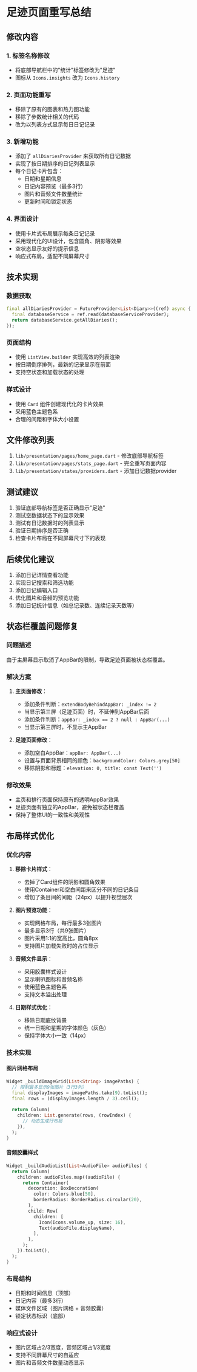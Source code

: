 # 足迹页面重写总结

## 修改内容

### 1. 标签名称修改
- 将底部导航栏中的"统计"标签修改为"足迹"
- 图标从 `Icons.insights` 改为 `Icons.history`

### 2. 页面功能重写
- 移除了原有的图表和热力图功能
- 移除了步数统计相关的代码
- 改为以列表方式显示每日日记记录

### 3. 新增功能
- 添加了 `allDiariesProvider` 来获取所有日记数据
- 实现了按日期排序的日记列表显示
- 每个日记卡片包含：
  - 日期和星期信息
  - 日记内容预览（最多3行）
  - 图片和音频文件数量统计
  - 更新时间和锁定状态

### 4. 界面设计
- 使用卡片式布局展示每条日记记录
- 采用现代化的UI设计，包含圆角、阴影等效果
- 空状态显示友好的提示信息
- 响应式布局，适配不同屏幕尺寸

## 技术实现

### 数据获取
```dart
final allDiariesProvider = FutureProvider<List<Diary>>((ref) async {
  final databaseService = ref.read(databaseServiceProvider);
  return databaseService.getAllDiaries();
});
```

### 页面结构
- 使用 `ListView.builder` 实现高效的列表渲染
- 按日期倒序排列，最新的记录显示在前面
- 支持空状态和加载状态的处理

### 样式设计
- 使用 `Card` 组件创建现代化的卡片效果
- 采用蓝色主题色系
- 合理的间距和字体大小设置

## 文件修改列表

1. `lib/presentation/pages/home_page.dart` - 修改底部导航标签
2. `lib/presentation/pages/stats_page.dart` - 完全重写页面内容
3. `lib/presentation/states/providers.dart` - 添加日记数据provider

## 测试建议

1. 验证底部导航标签是否正确显示"足迹"
2. 测试空数据状态下的显示效果
3. 测试有日记数据时的列表显示
4. 验证日期排序是否正确
5. 检查卡片布局在不同屏幕尺寸下的表现

## 后续优化建议

1. 添加日记详情查看功能
2. 实现日记搜索和筛选功能
3. 添加日记编辑入口
4. 优化图片和音频的预览功能
5. 添加日记统计信息（如总记录数、连续记录天数等）

## 状态栏覆盖问题修复

### 问题描述
由于主屏幕显示取消了AppBar的限制，导致足迹页面被状态栏覆盖。

### 解决方案
1. **主页面修改**：
   - 添加条件判断：`extendBodyBehindAppBar: _index != 2`
   - 当显示第三屏（足迹页面）时，不延伸到AppBar后面
   - 添加条件判断：`appBar: _index == 2 ? null : AppBar(...)`
   - 当显示第三屏时，不显示主AppBar

2. **足迹页面修改**：
   - 添加空白AppBar：`appBar: AppBar(...)`
   - 设置与页面背景相同的颜色：`backgroundColor: Colors.grey[50]`
   - 移除阴影和标题：`elevation: 0, title: const Text('')`

### 修改效果
- 主页和排行页面保持原有的透明AppBar效果
- 足迹页面有独立的AppBar，避免被状态栏覆盖
- 保持了整体UI的一致性和美观性

## 布局样式优化

### 优化内容

1. **移除卡片样式**：
   - 去掉了Card组件的阴影和圆角效果
   - 使用Container和空白间距来区分不同的日记条目
   - 增加了条目间的间距（24px）以提升视觉层次

2. **图片预览功能**：
   - 实现网格布局，每行最多3张图片
   - 最多显示3行（共9张图片）
   - 图片采用1:1的宽高比，圆角8px
   - 支持图片加载失败时的占位显示

3. **音频文件显示**：
   - 采用胶囊样式设计
   - 显示喇叭图标和音频名称
   - 使用蓝色主题色系
   - 支持文本溢出处理

4. **日期样式优化**：
   - 移除日期底纹背景
   - 统一日期和星期的字体颜色（灰色）
   - 保持字体大小一致（14px）

### 技术实现

#### 图片网格布局
```dart
Widget _buildImageGrid(List<String> imagePaths) {
  // 限制最多显示9张图片（3行3列）
  final displayImages = imagePaths.take(9).toList();
  final rows = (displayImages.length / 3).ceil();
  
  return Column(
    children: List.generate(rows, (rowIndex) {
      // 动态生成行布局
    }),
  );
}
```

#### 音频胶囊样式
```dart
Widget _buildAudioList(List<AudioFile> audioFiles) {
  return Column(
    children: audioFiles.map((audioFile) {
      return Container(
        decoration: BoxDecoration(
          color: Colors.blue[50],
          borderRadius: BorderRadius.circular(20),
        ),
        child: Row(
          children: [
            Icon(Icons.volume_up, size: 16),
            Text(audioFile.displayName),
          ],
        ),
      );
    }).toList(),
  );
}
```

### 布局结构
- 日期和时间信息（顶部）
- 日记内容（最多3行）
- 媒体文件区域（图片网格 + 音频胶囊）
- 锁定状态标识（底部）

### 响应式设计
- 图片区域占2/3宽度，音频区域占1/3宽度
- 支持不同屏幕尺寸的自适应
- 图片和音频文件数量动态显示
